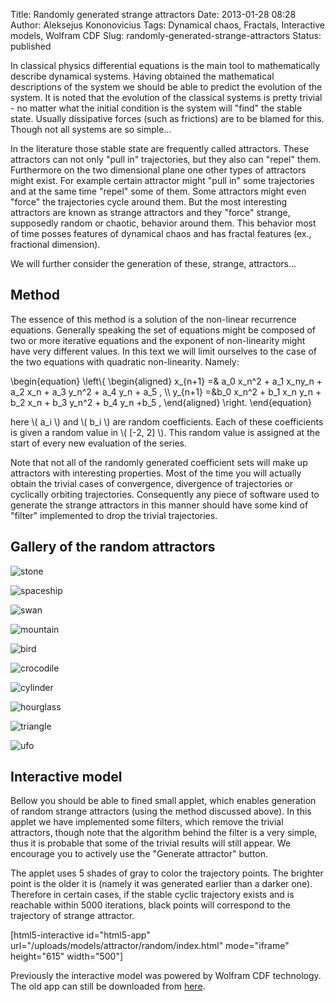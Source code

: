 Title: Randomly generated strange attractors
Date: 2013-01-28 08:28
Author: Aleksejus Kononovicius
Tags: Dynamical chaos, Fractals, Interactive models, Wolfram CDF
Slug: randomly-generated-strange-attractors
Status: published

In classical physics
differential equations is the main tool to mathematically describe
dynamical systems. Having obtained the mathematical descriptions of the
system we should be able to predict the evolution of the system. It is
noted that the evolution of the classical systems is pretty trivial - no
matter what the initial condition is the system will "find" the stable
state. Usually dissipative forces (such as frictions) are to be blamed
for this. Though not all systems are so
simple...<!--more-->

In the literature those stable state are frequently called attractors.
These attractors can not only "pull in" trajectories, but they also can
"repel" them. Furthermore on the two dimensional plane one other types
of attractors might exist. For example certain attractor might "pull in"
some trajectories and at the same time "repel" some of them. Some
attractors might even "force" the trajectories cycle around them. But
the most interesting attractors are known as strange attractors and they
"force" strange, supposedly random or chaotic, behavior around them.
This behavior most of time posses features of dynamical chaos and has
fractal features (ex., fractional dimension).

We will further consider the generation of these, strange, attractors...

Method
------

The essence of this method is a solution of the non-linear recurrence
equations. Generally speaking the set of equations might be composed of
two or more iterative equations and the exponent of non-linearity might
have very different values. In this text we will limit ourselves to the
case of the two equations with quadratic non-linearity. Namely:


\begin{equation}
 \left\\\{ \begin{aligned} x\_{n+1} =& a\_0 x\_n^2 + a\_1 x\_ny\_n + a\_2 x\_n + a\_3 y\_n^2 + a\_4 y\_n + a\_5 , \\\\ y\_{n+1} =&b\_0 x\_n^2 + b\_1 x\_n y\_n + b\_2 x\_n + b\_3 y\_n^2 + b\_4 y\_n +b\_5 , \end{aligned} \right. 
\end{equation}


here \\\(  a\_i \\\) and \\\(  b\_i \\\) are random coefficients. Each of
these coefficients is given a random value in \\\(  \[-2, 2\]  \\\). This
random value is assigned at the start of every new evaluation of the
series.

Note that not all of the randomly generated coefficient sets will make
up attractors with interesting properties. Most of the time you will
actually obtain the trivial cases of convergence, divergence of
trajectories or cyclically orbiting trajectories. Consequently any piece
of software used to generate the strange attractors in this manner
should have some kind of "filter" implemented to drop the trivial
trajectories.

Gallery of the random attractors
--------------------------------

![stone](/uploads/2013/random-attractor-akmuo2.png "Stone")

![spaceship](/uploads/2013/random-attractor-erdvelaivis.png "Spaceship")

![swan](/uploads/2013/random-attractor-gulbe.png "Swan")

![mountain](/uploads/2013/random-attractor-kalnas.png "Mountain")

![bird](/uploads/2013/random-attractor-krekzdute.png "Bird")

![crocodile](/uploads/2013/random-attractor-krokodilas.png "Crocodile")

![cylinder](/uploads/2013/random-attractor-rite.png "Cylinder")

![hourglass](/uploads/2013/random-attractor-smelio-laikrodis.png "Hourglass")

![triangle](/uploads/2013/random-attractor-trikampis2.png "Triangle")

![ufo](/uploads/2013/random-attractor-ufo.png "UFO")

Interactive model
-----------------

Bellow you should be able to fined small applet, which enables
generation of random strange attractors (using the method discussed
above). In this applet we have implemented some filters, which remove
the trivial attractors, though note that the algorithm behind the filter
is a very simple, thus it is probable that some of the trivial results
will still appear. We encourage you to actively use the "Generate
attractor" button.

The applet uses 5 shades of gray to color the trajectory points. The
brighter point is the older it is (namely it was generated earlier than
a darker one). Therefore in certain cases, if the stable cyclic
trajectory exists and is reachable within 5000 iterations, black points
will correspond to the trajectory of strange attractor.

[html5-interactive id="html5-app"
url="/uploads/models/attractor/random/index.html"
mode="iframe" height="615" width="500"]

Previously the interactive model was powered by Wolfram CDF technology.
The old app can still be downloaded from
[here](/uploads/2013/01/random-attractor-en.cdf).
